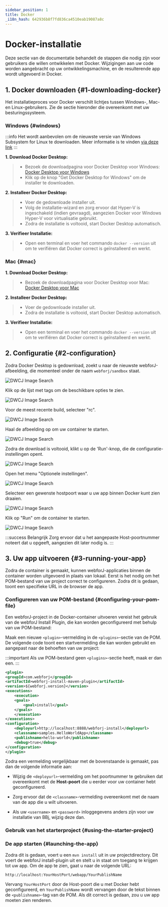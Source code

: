 ```yaml
---
sidebar_position: 1
title: Docker
_i18n_hash: 642936b8f7fd836ca4510eab19087a8c
---
```

# Docker-installatie

Deze sectie van de documentatie behandelt de stappen die nodig zijn voor gebruikers die willen ontwikkelen met Docker. Wijzigingen aan uw code worden aangebracht op uw ontwikkelingsmachine, en de resulterende app wordt uitgevoerd in Docker.

## 1. Docker downloaden {#1-downloading-docker}

Het installatieproces voor Docker verschilt lichtjes tussen Windows-, Mac- en Linux-gebruikers. Zie de sectie hieronder die overeenkomt met uw besturingssysteem.

### Windows {#windows}

:::info
Het wordt aanbevolen om de nieuwste versie van Windows Subsystem for Linux te downloaden. Meer informatie is te vinden [via deze link](https://learn.microsoft.com/en-us/windows/wsl/install)
:::

**1. Download Docker Desktop:**
>- Bezoek de downloadpagina voor Docker Desktop voor Windows: [Docker Desktop voor Windows](https://www.docker.com/products/docker-desktop/)
>- Klik op de knop "Get Docker Desktop for Windows" om de installer te downloaden.

**2. Installeer Docker Desktop:**
>- Voer de gedownloade installer uit.
>- Volg de installatie-wizard en zorg ervoor dat Hyper-V is ingeschakeld (indien gevraagd), aangezien Docker voor Windows Hyper-V voor virtualisatie gebruikt.
>- Zodra de installatie is voltooid, start Docker Desktop automatisch.

**3. Verifieer Installatie:**
>- Open een terminal en voer het commando `docker --version` uit om te verifiëren dat Docker correct is geïnstalleerd en werkt.

### Mac {#mac}

**1. Download Docker Desktop:**
>- Bezoek de downloadpagina voor Docker Desktop voor Mac: [Docker Desktop voor Mac](https://www.docker.com/products/docker-desktop/)

**2. Installeer Docker Desktop:**
>- Voer de gedownloade installer uit.
>- Zodra de installatie is voltooid, start Docker Desktop automatisch.

**3. Verifieer Installatie:**
>- Open een terminal en voer het commando `docker --version` uit om te verifiëren dat Docker correct is geïnstalleerd en werkt.

## 2. Configuratie {#2-configuration}

Zodra Docker Desktop is gedownload, zoekt u naar de nieuwste webforJ-afbeelding, die momenteel onder de naam `webforj/sandbox` staat.

![DWCJ Image Search](/img/bbj-installation/docker/Step_1l.png#rounded-border)

Klik op de lijst met tags om de beschikbare opties te zien.

![DWCJ Image Search](/img/bbj-installation/docker/Step_2l.png#rounded-border)

Voor de meest recente build, selecteer "rc".

![DWCJ Image Search](/img/bbj-installation/docker/Step_3l.png#rounded-border)

Haal de afbeelding op om uw container te starten.

![DWCJ Image Search](/img/bbj-installation/docker/Step_4l.png#rounded-border)

Zodra de download is voltooid, klikt u op de 'Run'-knop, die de configuratie-instellingen opent.

![DWCJ Image Search](/img/bbj-installation/docker/Step_5l.png#rounded-border)

Open het menu "Optionele instellingen".

![DWCJ Image Search](/img/bbj-installation/docker/Step_6l.png#rounded-border)

Selecteer een gewenste hostpoort waar u uw app binnen Docker kunt zien draaien.

![DWCJ Image Search](/img/bbj-installation/docker/Step_7l.png#rounded-border)

Klik op "Run" om de container te starten.

![DWCJ Image Search](/img/bbj-installation/docker/Step_8l.png#rounded-border)

:::success Belangrijk
Zorg ervoor dat u het aangepaste Host-poortnummer noteert dat u opgeeft, aangezien dit later nodig is.
:::

## 3. Uw app uitvoeren {#3-running-your-app}

Zodra de container is gemaakt, kunnen webforJ-applicaties binnen de container worden uitgevoerd in plaats van lokaal. Eerst is het nodig om het POM-bestand van uw project correct te configureren. Zodra dit is gedaan, toont een specifieke URL in de browser de app.

### Configureren van uw POM-bestand {#configuring-your-pom-file}

Een webforJ-project in de Docker-container uitvoeren vereist het gebruik van de webforJ Install Plugin, die kan worden geconfigureerd met behulp van uw POM-bestand:

Maak een nieuwe `<plugin>`-vermelding in de `<plugins>`-sectie van de POM. De volgende code toont een startvermelding die kan worden gebruikt en aangepast naar de behoeften van uw project:

:::important
Als uw POM-bestand geen `<plugins>`-sectie heeft, maak er dan een.
:::

```xml
<plugin>
<groupId>com.webforj</groupId>
<artifactId>webforj-install-maven-plugin</artifactId>
<version>${webforj.version}</version>
<executions>
    <execution>
    <goals>
        <goal>install</goal>
    </goals>
    </execution>
</executions>
<configuration>
    <deployurl>http://localhost:8888/webforj-install</deployurl>
    <classname>samples.HelloWorldApp</classname>
    <publishname>hello-world</publishname>
    <debug>true</debug>
</configuration>
</plugin>
```

Zodra een vermelding vergelijkbaar met de bovenstaande is gemaakt, pas dan de volgende informatie aan:

- Wijzig de `<deployurl>`-vermelding om het poortnummer te gebruiken dat overeenkomt met de **Host-poort** die u eerder voor uw container hebt geconfigureerd.

- Zorg ervoor dat de `<classname>`-vermelding overeenkomt met de naam van de app die u wilt uitvoeren.

- Als uw `<username>` en `<password>` inloggegevens anders zijn voor uw installatie van BBj, wijzig deze dan.

### Gebruik van het starterproject {#using-the-starter-project}

<ComponentArchetype
project="bbj-hello-world"
/>

### De app starten {#launching-the-app}

Zodra dit is gedaan, voert u een `mvn install` uit in uw projectdirectory. Dit voert de webforJ install-plugin uit en stelt u in staat om toegang te krijgen tot uw app. Om de app te zien, gaat u naar de volgende URL:

`http://localhost:YourHostPort/webapp/YourPublishName`

Vervang `YourHostPort` door de Host-poort die u met Docker hebt geconfigureerd, en `YourPublishName` wordt vervangen door de tekst binnen de `<publishname>`-tag van de POM. Als dit correct is gedaan, zou u uw app moeten zien renderen.
